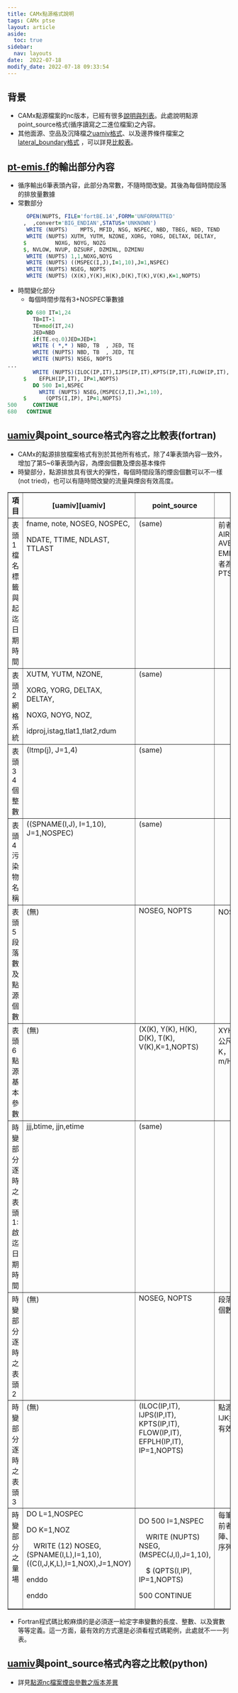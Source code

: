 ```yaml
---
title: CAMx點源格式說明
tags: CAMx ptse 
layout: article
aside:
  toc: true
sidebar:
  nav: layouts
date:  2022-07-18 
modify_date: 2022-07-18 09:33:54
---
```


## 背景
- CAMx點源檔案的nc版本，已經有很多[說明與列表][CAMx67]。此處說明點源point_source格式(循序讀寫之二進位檔案)之內容。
- 其他面源、空品及沉降檔之[uamiv格式][uamiv]、以及邊界條件檔案之[lateral_boundary格式][bnd] ，可以詳見[比較表][bnd]。

## [pt-emis.f](https://github.com/sinotec2/camxruns/blob/master/pt-emis.f)的輸出部分內容
- 循序輸出6筆表頭內容，此部分為常數，不隨時間改變。其後為每個時間段落的排放量數據
- 常數部分

```fortran
      OPEN(NUPTS, FILE='fortBE.14',FORM='UNFORMATTED'
     ,  ,convert='BIG_ENDIAN',STATUS='UNKNOWN')
      WRITE (NUPTS)    MPTS, MFID, NSG, NSPEC, NBD, TBEG, NED, TEND
      WRITE (NUPTS) XUTM, YUTM, NZONE, XORG, YORG, DELTAX, DELTAY,
     $         NOXG, NOYG, NOZG
     $, NVLOW, NVUP, DZSURF, DZMINL, DZMINU
      WRITE (NUPTS) 1,1,NOXG,NOYG
      WRITE (NUPTS) ((MSPEC(I,J),I=1,10),J=1,NSPEC)
      WRITE (NUPTS) NSEG, NOPTS
      WRITE (NUPTS) (X(K),Y(K),H(K),D(K),T(K),V(K),K=1,NOPTS)
```
- 時間變化部分
  - 每個時間步階有3+NOSPEC筆數據

```fortran
      DO 680 IT=1,24
        TB=IT-1
        TE=mod(IT,24)
        JED=NBD
        if(TE.eq.0)JED=JED+1
        WRITE ( *,* ) NBD, TB  , JED, TE
        WRITE (NUPTS) NBD, TB  , JED, TE
        WRITE (NUPTS) NSEG, NOPTS
...
        WRITE (NUPTS)(ILOC(IP,IT),IJPS(IP,IT),KPTS(IP,IT),FLOW(IP,IT),
     $    EFPLH(IP,IT), IP=1,NOPTS)
        DO 500 I=1,NSPEC
          WRITE (NUPTS) NSEG,(MSPEC(J,I),J=1,10),
     $      (QPTS(I,IP), IP=1,NOPTS)
500     CONTINUE
680   CONTINUE
```

## [uamiv][uamiv]與point_source格式內容之比較表(fortran)
- CAMx的點源排放檔案格式有別於其他所有格式，除了4筆表頭內容一致外，增加了第5~6筆表頭內容，為煙囪個數及煙囪基本條件
- 時變部分，點源排放具有很大的彈性，每個時間段落的煙囪個數可以不一樣(not tried)，也可以有隨時間改變的流量與煙囪有效高度。

<table border="1" class="docutils">
<colgroup>
<col width="15%" />
<col width="35%" />
<col width="35%" />
<col width="15%" />
</colgroup>
<thead align="center">
<tr class="row-odd"><th class="head">項目</th>
<th class="head">[uamiv][uamiv]</th>
<th class="head">point_source</th>
<th class="head">說明</th>
</tr>
</thead>
<tbody valign="top">
<tr class="row-even"><td>表頭1檔名標籤與起迄日期時間</td>
<td>fname, note, NOSEG, NOSPEC,<p>NDATE, TTIME, NDLAST, TTLAST</p></td>
<td>(same)</td>
<td>前者內容為AIRQUALITY, AVERAGE, EMISSION後者為PTSOURCE</td>
</tr>
<tr class="row-odd"><td>表頭2網格系統</td>
<td>XUTM, YUTM, NZONE, <p>XORG, YORG, DELTAX, DELTAY, </p><p>NOXG, NOYG, NOZ,</p><p>idproj,istag,tlat1,tlat2,rdum</p></td>
<td>(same)</td>
<td>&#160;</td>
</tr>
<tr class="row-even"><td>表頭3 4個整數</td>
<td>(Itmp(j), J=1,4)</td>
<td>(same)</td>
<td>&#160;</td>
</tr>
<tr class="row-odd"><td>表頭4污染物名稱</td>
<td>((SPNAME(I,J), I=1,10), J=1,NOSPEC)</td>
<td>(same)</td>
<td>&#160;</td>
</tr>
<tr class="row-even"><td>表頭5 段落數及點源個數</td>
<td>(無)</td>
<td>NOSEG, NOPTS</td>
<td>NOSEG值為1</td>
</tr>
<tr class="row-even"><td>表頭6 點源基本參數</td>
<td>(無)</td>
<td>(X(K), Y(K), H(K), D(K), T(K), V(K),K=1,NOPTS)</td>
<td>XYHD單位為公尺、T單位K，V單位m/Hr</td>
</tr>
<tr class="row-odd"><td>時變部分逐時之表頭1:啟迄日期時間</td>
<td>jjj,btime, jjn,etime</td>
<td>(same)</td>
<td>&#160;</td>
</tr>
<tr class="row-odd"><td>時變部分逐時之表頭2</td>
<td>(無)</td>
<td>NOSEG, NOPTS</td>
<td>段落數及點源個數</td>
</tr>
<tr class="row-odd"><td>時變部分逐時之表頭3</td>
<td>(無)</td>
<td>(ILOC(IP,IT), IJPS(IP,IT), KPTS(IP,IT), FLOW(IP,IT), EFPLH(IP,IT), IP=1,NOPTS)</td>
<td>點源位置之IJK排氣量與有效高</td>
</tr>
<tr class="row-even"><td>時變部分之量場</td>
<td>DO L=1,NOSPEC<p>DO K=1,NOZ</p><p>&emsp;WRITE (12) NOSEG, (SPNAME(I,L),I=1,10), ((C(I,J,K,L),I=1,NOX),J=1,NOY)</p><p>enddo</p><p>enddo</p></td>
<td>
<p>DO 500 I=1,NSPEC</p><p>
&emsp;WRITE (NUPTS) NSEG,(MSPEC(J,I),J=1,10),</p><p>
&emsp;$      (QPTS(I,IP), IP=1,NOPTS)</p><p>
500     CONTINUE</p></td>
<td>每筆基本單元前者為一矩陣、後者為一序列</td>
</tr>
</tbody>
</table>

- Fortran程式碼比較麻煩的是必須逐一給定字串變數的長度、整數、以及實數等等定義。這一方面，最有效的方式還是必須看程式碼範例，此處就不一一列表。

## [uamiv][uamiv]與point_source格式內容之比較(python)
- 詳見[點源nc檔案煙囪參數之版本差異][CAMx67]

[CAMx67]: <https://sinotec2.github.io/Focus-on-Air-Quality/GridModels/PTSE/1.pt_constWork/#點源nc檔案煙囪參數之版本差異> "點源NC檔案煙囪參數之版本差異"
[bnd]: <https://sinotec2.github.io/FAQ/2022/06/27/CAMx_BC.html#uamiv與lateral_boundary格式內容之比較> "uamiv與lateral_boundary格式內容之比較"
[uamiv]: <https://github.com/sinotec2/camxruns/wiki/CAMx(UAM)的檔案格式> "CAMx所有二進制 I / O文件的格式，乃是遵循早期UAM(城市空氣流域模型EPA，1990年）建立的慣例。 該二進制文件包含4筆不隨時間改變的表頭記錄，其後則為時間序列的數據記錄。詳見CAMx(UAM)的檔案格式"
[ioapi]: <https://sinotec2.github.io/Focus-on-Air-Quality/utilities/netCDF/ioapi/> "I/O API(Input/Output Applications Programming Interface)是美國環保署發展Models-3/EDSS時順帶產生的程式庫(cmascenter, I/O API concept)，用來快速存取NetCDF格式檔案，尤其對Fortran等高階語言而言，是非常必須之簡化程序。"